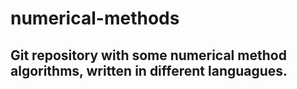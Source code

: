 # numerical-methods
## Git repository with some numerical method algorithms, written in different languagues.
